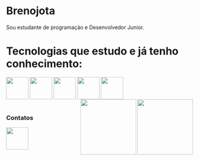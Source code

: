 # Brenojota
Sou estudante de programação e Desenvolvedor Junior.

# Tecnologias que estudo e já tenho conhecimento:

<div>
  <img src="https://cdn.jsdelivr.net/gh/devicons/devicon/icons/html5/html5-original.svg" width="60" heigth="60" align="center"/>
  <img src="https://cdn.jsdelivr.net/gh/devicons/devicon/icons/css3/css3-original.svg" width="60" heigth="60" align="center"/>
  <img src="https://cdn.jsdelivr.net/gh/devicons/devicon/icons/javascript/javascript-original.svg" width="60" heigth="60" align="center"/>
  <img src="https://cdn.jsdelivr.net/gh/devicons/devicon/icons/react/react-original.svg" width="60" heigth="60" align="center"/>
  <img src="https://cdn.jsdelivr.net/gh/devicons/devicon/icons/csharp/csharp-original.svg" width="60" heigth="60" align="center"/>
   
 </div>  
 <div>
  <img src="[https://cdn.discordapp.com/attachments/878466225800380477/1084548919532454018/gif.gif.gif.gif](https://media.discordapp.net/attachments/1075100392431566939/1086015396018130994/1_sMgDYWZ_JNdGmIUHdUfv9Q.gif?width=464&height=464)" align="right" width="150" heigth="150" style="max-width" />
  <img src="https://tenor.com/view/code-coding-programming-computer-science-programming-language-gif-16596559" align="right"  width="150" heigth="150" style="max-width" />
</div>
 </br>
 <h3> Contatos </h3>
 <div>
   <a href="[https://www.linkedin.com/in/junior-elias-2214641a4/?originalSubdomain=br](https://www.linkedin.com/in/breno-juan-2050411b5/)"><img src="#" width="60" heigth="60" align="center" /></a>
 </div>
